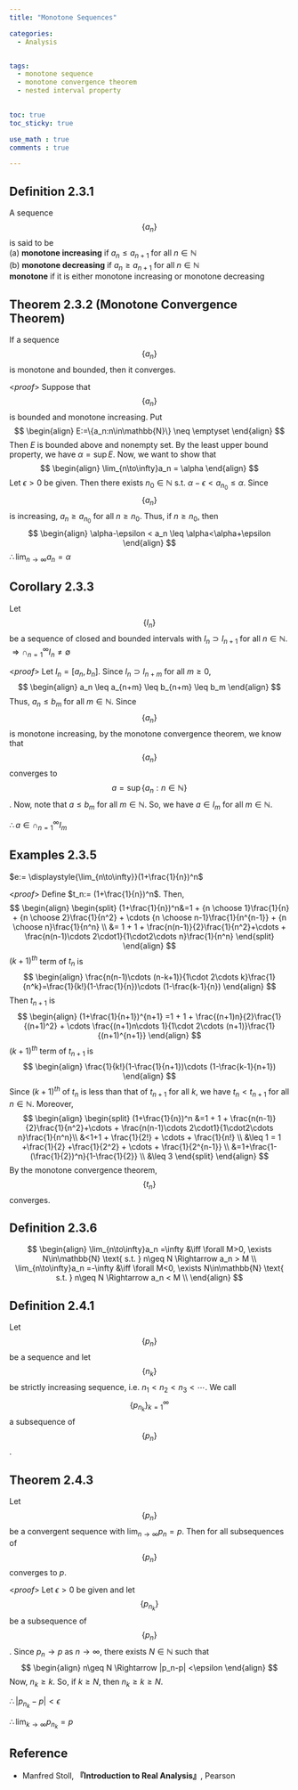```yaml
---
title: "Monotone Sequences"

categories:
  - Analysis


tags:
  - monotone sequence
  - monotone convergence theorem
  - nested interval property
 

toc: true
toc_sticky: true

use_math : true
comments : true

---
```

## Definition 2.3.1
A sequence $$\{a_n\}$$ is said to be <br /> (a) **monotone increasing** if $a_n \leq a_{n+1}$ for all $n\in\mathbb{N}$ <br /> (b) **monotone decreasing** if $a_n \geq a_{n+1}$ for all $n\in\mathbb{N}$ <br /> **monotone** if it is either monotone increasing or monotone decreasing

## Theorem 2.3.2 (Monotone Convergence Theorem)
If a sequence $$\{a_n\}$$ is monotone and bounded, then it converges.

<*proof*>
Suppose that $$\{a_n\}$$ is bounded and monotone increasing. Put
$$
\begin{align}
E:=\{a_n:n\in\mathbb{N}\} \neq \emptyset
\end{align}
$$
Then $E$ is bounded above and nonempty set. By the least upper bound property, we have $\alpha=\sup E$. Now, we want to show that 
$$
\begin{align}
\lim_{n\to\infty}a_n = \alpha
\end{align}
$$
Let $\epsilon >0$ be given. Then there exists $n_0\in\mathbb{N}$ s.t. $\alpha-\epsilon <a_{n_0}\leq \alpha$. Since $$\{a_n\}$$ is increasing, $a_n\geq a_{n_0}$ for all $n\geq n_0$. Thus, if $n\geq n_0$, then
$$
\begin{align}
\alpha-\epsilon < a_n \leq \alpha<\alpha+\epsilon
\end{align}
$$
$\therefore \displaystyle{\lim_{n\to\infty}a_n=\alpha}$
$$\tag*{$\square$}$$

## Corollary 2.3.3
Let $$\{I_n\}$$ be a sequence of closed and bounded intervals with $I_n\supset I_{n+1}$ for all $n\in\mathbb{N}$. <br /> $\Rightarrow \cap_{n=1}^\infty I_n\neq\emptyset$

<*proof*>
Let $I_n = [a_n, b_n]$. Since $I_n \supset I_{n+m}$ for all $m\geq 0$,
$$
\begin{align}
a_n \leq a_{n+m} \leq b_{n+m} \leq b_m
\end{align}
$$
Thus, $a_n \leq b_m$ for all $m\in\mathbb{N}$. Since $$\{a_n\}$$ is monotone increasing, by the monotone convergence theorem, we know that $$\{a_n\}$$ converges to  $$a=\sup\{a_n: n\in\mathbb{N}\}$$. Now, note that $a\leq b_m$ for all $m\in\mathbb{N}$. So, we have $a\in I_m$ for all $m\in\mathbb{N}$.

$\therefore a\in \cap_{n=1}^\infty I_m$
$$\tag*{$\square$}$$

## Examples 2.3.5
$e:= \displaystyle{\lim_{n\to\infty}}(1+\frac{1}{n})^n$

<*proof*>
Define $t_n:= (1+\frac{1}{n})^n$. Then, 
$$
\begin{align}
\begin{split}
 (1+\frac{1}{n})^n&=1 + {n \choose 1}\frac{1}{n} + {n \choose 2}\frac{1}{n^2} + \cdots {n \choose n-1}\frac{1}{n^{n-1}} + {n \choose n}\frac{1}{n^n} \\
&= 1 + 1 + \frac{n(n-1)}{2}\frac{1}{n^2}+\cdots + \frac{n(n-1)\cdots 2\cdot1}{1\cdot2\cdots n}\frac{1}{n^n}
 \end{split}
 \end{align}
$$
$(k+1)^{th}$ term of $t_n$ is
$$
\begin{align}
\frac{n(n-1)\cdots (n-k+1)}{1\cdot 2\cdots k}\frac{1}{n^k}=\frac{1}{k!}(1-\frac{1}{n})\cdots (1-\frac{k-1}{n})
\end{align}
$$
Then $t_{n+1}$ is  
$$
\begin{align}
(1+\frac{1}{n+1})^{n+1} =1 + 1 + \frac{(n+1)n}{2}\frac{1}{(n+1)^2} + \cdots \frac{(n+1)n\cdots 1}{1\cdot 2\cdots (n+1)}\frac{1}{(n+1)^{n+1}}
\end{align}
$$
$(k+1)^{th}$ term of $t_{n+1}$ is
$$
\begin{align}
\frac{1}{k!}(1-\frac{1}{n+1})\cdots (1-\frac{k-1}{n+1})
\end{align}
$$
Since $(k+1)^{th}$ of $t_n$ is less than that of $t_{n+1}$ for all $k$, we have $t_n<t_{n+1}$ for all $n\in\mathbb{N}$. Moreover,
$$
\begin{align}
\begin{split}
(1+\frac{1}{n})^n &=1 + 1 + \frac{n(n-1)}{2}\frac{1}{n^2}+\cdots + \frac{n(n-1)\cdots 2\cdot1}{1\cdot2\cdots n}\frac{1}{n^n}\\
&<1+1 + \frac{1}{2!} + \cdots  + \frac{1}{n!} \\
&\leq 1 = 1 +\frac{1}{2} +\frac{1}{2^2} + \cdots + \frac{1}{2^{n-1}} \\
&=1+\frac{1-(\frac{1}{2})^n}{1-\frac{1}{2}} \\
&\leq 3
\end{split}
\end{align}
$$
By the monotone convergence theorem, $$\{t_n\}$$ converges.
$$\tag*{$\square$}$$

## Definition 2.3.6
$$
\begin{align}
\lim_{n\to\infty}a_n =\infty &\iff \forall M>0, \exists N\in\mathbb{N} \text{ s.t. } n\geq N \Rightarrow a_n > M \\
\lim_{n\to\infty}a_n =-\infty &\iff \forall M<0, \exists N\in\mathbb{N} \text{ s.t. } n\geq N \Rightarrow a_n < M \\
\end{align}
$$

## Definition 2.4.1 
Let $$\{p_n\}$$ be a sequence and let $$\{n_k\}$$ be strictly increasing sequence, i.e. $n_1 < n_2 <n_3 < \cdots$. We call $$\{p_{n_k}\}_{k=1}^\infty$$ a subsequence of $$\{p_n\}$$.

## Theorem 2.4.3 
Let $$\{p_n\}$$ be a convergent sequence with $\displaystyle{\lim_{n\to\infty}p_n=p}$. Then for all subsequences of $$\{p_n\}$$ converges to $p$.

<*proof*>
Let $\epsilon >0$ be given and let $$\{p_{n_k}\}$$ be a subsequence of $$\{p_n\}$$. Since $p_n\to p$ as $n\to\infty$, there exists $N\in\mathbb{N}$ such that $$
\begin{align}
n\geq N \Rightarrow |p_n-p| <\epsilon
\end{align}
$$
Now, $n_k \geq k$. So, if $k\geq N$, then $n_k\geq k \geq N$.

$\therefore |p_{n_k}-p|<\epsilon$

$\therefore \displaystyle{\lim_{k\to\infty}}p_{n_k}=p$
$$\tag*{$\square$}$$
## Reference
- Manfred Stoll,  **『**Introduction to Real Analysis**』**, Pearson
